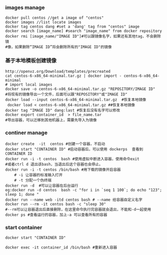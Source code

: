 ### images manage

    docker pull centos //get a image of "centos"
    docker images //list locate images
    docker tag centos dang #set a 'dang' tag from "centos" image
    docker search [image_name] #search "image_name" from docker repository
    docker rmi [image_name/"IMAGE ID"]#可以跟镜像名字，如果还有其他tag，不会删除镜
    #像，如果删除“IMAGE ID”将会删除所有的"IMAGE ID"的镜像
    
### 基于本地模板创建镜像

    http://openvz.org/Download/templates/precreated
    cat centos-6-x86_64-minimal.tar.gz | docker import - centos-6-x86_64-minimal 
    # import local images
    docker save -o centos-6-x86_64-minimal.tar.gz "REPOSITORY/IMAGE ID" 
    #将现有的镜像导出一个文件，后面可以跟"REPOSITORY"或"IMAGE ID"
    docker load --input centos-6-x86_64-minimal.tar.gz  #恢复本地镜像
     docker load < centos-6-x86_64-minimal.tar.gz ##恢复本地镜像
    docker tag "IMAGE ID" dang:last #恢复后没有名字可以修改
    docker export container_id  > file_name.tar
    #导出容器，可以迁移到其他机器上，需要先导入为镜像

### continer manage

    docker create  -it  centos #创建一个容器，不启动
    docker start "CONTAINER ID" #启动容器后，可以使用 dockerps  查看到CONTAINER ID
    docker run -i -t centos  bash #使用虚拟中断进入容器，使用命令exit
    #或者ctrl d 退出该bash，当退出后这个容器也会停止。
    docker run -i -t centos /bin/bash #用下载的镜像开启容器
        # -i 让容器的标准输入打开
        # -t 分配一个伪终端
    docker run -d  #可以让容器在后台运行 
    eg:docker run -d centos  bash -c "for i in `seq 1 100`; do echo "123"; sleep 1; done "
    docker run --name web -itd centos bash # --name 给容器自定义名字
    docker run --rm -it centos bash -c "sleep 30"  
    #--rm可以让容器退出后直接删除，在这里命令执行完容器就会退出，不能和-d一起使用
    docker ps #查看运行的容器，加上-a 可以查看所有的容器

### start container

    docker start "CONTAINER ID"

    docker exec -it container_id /bin/bash #重新进入容器

